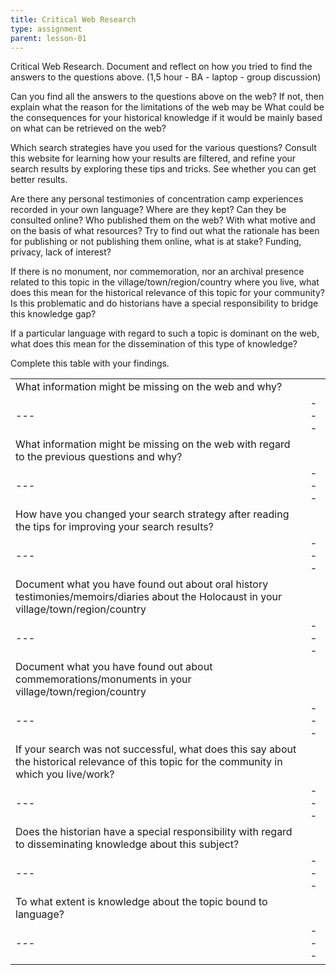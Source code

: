 ```yaml
---
title: Critical Web Research
type: assignment
parent: lesson-01
---
```



Critical Web Research. Document and reflect on how you tried to find the answers to the questions above. (1,5 hour - BA - laptop - group discussion)  

<!-- more -->

Can you find all the answers to the questions above on the web? If not, then explain what the reason for the limitations of the web may be
What could be the consequences for your historical knowledge if it would be mainly based on what can be retrieved on the web?

Which search strategies have you used for the various questions? Consult this website for learning how your results are filtered, and refine your search results by exploring these tips and tricks. See whether you can get better results. 

Are there any personal testimonies of concentration camp experiences recorded in your own language? Where are they kept? Can they be consulted online? Who published them on the web? With what motive and on the basis of what resources? Try to find out what the rationale has been for publishing or not publishing them online, what is at stake? Funding, privacy, lack of interest?

If there is no monument, nor commemoration, nor an archival presence related to this topic in the village/town/region/country where you live, what does this mean for the   historical relevance of this topic for your community? Is this problematic and do historians have a special responsibility to bridge this knowledge gap? 

If a particular language with regard to such a topic is dominant on the web, what does this mean for the dissemination of this type of knowledge?


Complete this table with your findings. 

| | |
|---|---|
| What information might be missing on the web and why? | |
|---|---|
| What information might be missing on the web with regard to the previous questions and why? ||
|---|---|
| How have you changed your search strategy after reading the tips for improving your search results? ||
|---|---|
| Document what you have found out about oral history testimonies/memoirs/diaries  about the Holocaust in your village/town/region/country ||
|---|---|
| Document what you have found out about commemorations/monuments in your village/town/region/country ||
|---|---|
| If your search was not successful, what does this say about the historical relevance of this topic for the community in which you live/work? ||
|---|---|
| Does the historian have a special responsibility with regard to disseminating knowledge about this subject? ||
|---|---|
| To what extent is knowledge about the topic bound to language? ||
|---|---|






